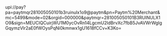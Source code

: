 upi://pay?pa=paytmqr281005050101b3ruinulx1o9@paytm&pn=Paytm%20Merchant&mc=5499&mode=02&orgid=000000&paytmqr=281005050101B3RUINULX1O9&sign=MEUCIQCuirjWU1M0ycOvRn14LgcmU2ldBrvXc7fbB5JvAVWrWgIgGqymzVlr2aE0fWOysPqNi0kmnwx1gU1618fCCv+K3Ko=
